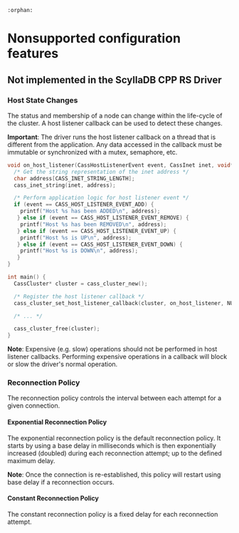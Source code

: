 <!--
This file is purposely not part of the documentation tree,
as we do not want to advertise these features.
It is only left here to document the features that are not supported,
as this can be helpful if we want to implement them in the future:
- implementors can refer to this file to see what is not supported
  and how it is supposed to work;
- this can be moved to the documentation tree in the future
  if we decide to implement these features.
-->

```{eval-rst}
:orphan:
```

# Nonsupported configuration features

## Not implemented in the ScyllaDB CPP RS Driver

### Host State Changes

The status and membership of a node can change within the life-cycle of the
cluster. A host listener callback can be used to detect these changes.

**Important**: The driver runs the host listener callback on a thread that is
               different from the application. Any data accessed in the
               callback must be immutable or synchronized with a mutex,
               semaphore, etc.

```c
void on_host_listener(CassHostListenerEvent event, CassInet inet, void* data) {
  /* Get the string representation of the inet address */
  char address[CASS_INET_STRING_LENGTH];
  cass_inet_string(inet, address);

  /* Perform application logic for host listener event */
  if (event == CASS_HOST_LISTENER_EVENT_ADD) {
    printf("Host %s has been ADDED\n", address);
   } else if (event == CASS_HOST_LISTENER_EVENT_REMOVE) {
    printf("Host %s has been REMOVED\n", address);
   } else if (event == CASS_HOST_LISTENER_EVENT_UP) {
    printf("Host %s is UP\n", address);
   } else if (event == CASS_HOST_LISTENER_EVENT_DOWN) {
    printf("Host %s is DOWN\n", address);
   }
}

int main() {
  CassCluster* cluster = cass_cluster_new();

  /* Register the host listener callback */
  cass_cluster_set_host_listener_callback(cluster, on_host_listener, NULL);

  /* ... */

  cass_cluster_free(cluster);
}
```

**Note**: Expensive (e.g. slow) operations should not be performed in host
          listener callbacks. Performing expensive operations in a callback
          will block or slow the driver's normal operation.

### Reconnection Policy

The reconnection policy controls the interval between each attempt for a given
connection.

#### Exponential Reconnection Policy

The exponential reconnection policy is the default reconnection policy. It
starts by using a base delay in milliseconds which is then exponentially
increased (doubled) during each reconnection attempt; up to the defined maximum
delay.

**Note**: Once the connection is re-established, this policy will restart using
          base delay if a reconnection occurs.

#### Constant Reconnection Policy

The constant reconnection policy is a fixed delay for each reconnection
attempt.

